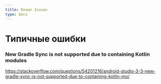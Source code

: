 ```yaml
---
title: Known Issues
type: docs
---
```



# Типичные ошибки

### New Gradle Sync is not supported due to containing Kotlin modules
https://stackoverflow.com/questions/54201216/android-studio-3-3-new-gradle-sync-is-not-supported-due-to-containing-kotlin-mo/

